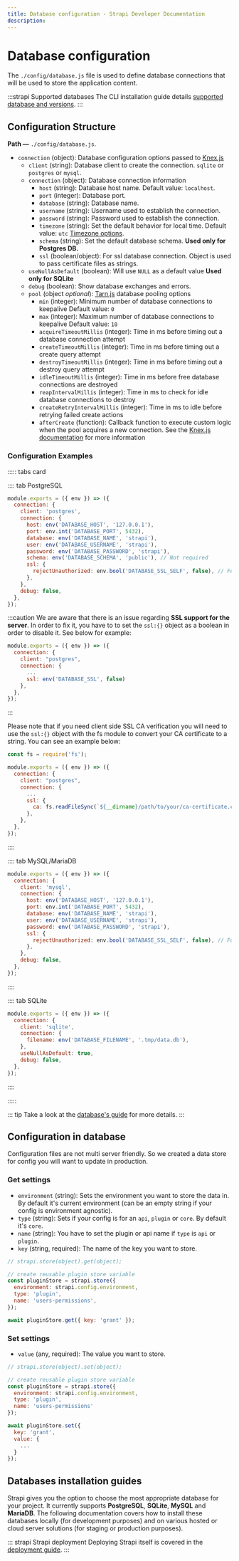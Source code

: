 ```yaml
---
title: Database configuration - Strapi Developer Documentation
description:
---
```


<!-- TODO: update SEO -->

# Database configuration

The `./config/database.js` file is used to define database connections that will be used to store the application content.

:::strapi Supported databases
The CLI installation guide details [supported database and versions](http://localhost:8080/documentation/developer-docs/latest/setup-deployment-guides/installation/cli.md#preparing-the-installation).
:::

## Configuration Structure

**Path —** `./config/database.js`.

- `connection` (object): Database configuration options passed to [Knex.js](https://github.com/knex/knex)
  - `client` (string): Database client to create the connection. `sqlite` or `postgres` or `mysql`.
  - `connection` (object): Database connection information
    - `host` (string): Database host name. Default value: `localhost`.
    - `port` (integer): Database port.
    - `database` (string): Database name.
    - `username` (string): Username used to establish the connection.
    - `password` (string): Password used to establish the connection.
    - `timezone` (string): Set the default behavior for local time. Default value: `utc` [Timezone options](https://www.php.net/manual/en/timezones.php).
    - `schema` (string): Set the default database schema. **Used only for Postgres DB.**
    - `ssl` (boolean/object): For ssl database connection. Object is used to pass certificate files as strings.
  - `useNullAsDefault` (boolean): Will use `NULL` as a default value **Used only for SQLite**
  - `debug` (boolean): Show database exchanges and errors.
    <!-- - `autoMigration` (boolean): To disable auto tables/columns creation for SQL database. -->
  - `pool` (object _optional_): [Tarn.js](https://github.com/vincit/tarn.js) database pooling options
    - `min` (integer): Minimum number of database connections to keepalive Default value: `0`
    - `max` (integer): Maximum number of database connections to keepalive Default value: `10`
    - `acquireTimeoutMillis` (integer): Time in ms before timing out a database connection attempt
    - `createTimeoutMillis` (integer): Time in ms before timing out a create query attempt
    - `destroyTimeoutMillis` (integer): Time in ms before timing out a destroy query attempt
    - `idleTimeoutMillis` (integer): Time in ms before free database connections are destroyed
    - `reapIntervalMillis` (integer): Time in ms to check for idle database connections to destroy
    - `createRetryIntervalMillis` (integer): Time in ms to idle before retrying failed create actions
    - `afterCreate` (function): Callback function to execute custom logic when the pool acquires a new connection. See the [Knex.js documentation](https://knexjs.org/#Installation-pooling) for more information

<!-- TODO: Open and track a feature request for autoMigration as it doesn't exist in v4 -->

### Configuration Examples

::::: tabs card

:::: tab PostgreSQL

```js
module.exports = ({ env }) => ({
  connection: {
    client: 'postgres',
    connection: {
      host: env('DATABASE_HOST', '127.0.0.1'),
      port: env.int('DATABASE_PORT', 5432),
      database: env('DATABASE_NAME', 'strapi'),
      user: env('DATABASE_USERNAME', 'strapi'),
      password: env('DATABASE_PASSWORD', 'strapi'),
      schema: env('DATABASE_SCHEMA', 'public'), // Not required
      ssl: {
        rejectUnauthorized: env.bool('DATABASE_SSL_SELF', false), // For self-signed certificates
      },
    },
    debug: false,
  },
});
```

:::caution
We are aware that there is an issue regarding **SSL support for the server**.
In order to fix it, you have to to set the `ssl:{}` object as a boolean in order to disable it. See below for example:

```js
module.exports = ({ env }) => ({
  connection: {
    client: "postgres",
    connection: {
      ...
      ssl: env('DATABASE_SSL', false)
    },
  },
});
```

:::

Please note that if you need client side SSL CA verification you will need to use the `ssl:{}` object with the fs module to convert your CA certificate to a string. You can see an example below:

```js
const fs = require('fs');

module.exports = ({ env }) => ({
  connection: {
    client: "postgres",
    connection: {
      ...
      ssl: {
        ca: fs.readFileSync(`${__dirname}/path/to/your/ca-certificate.crt`).toString(),
      },
    },
  },
});
```

::::

:::: tab MySQL/MariaDB

```js
module.exports = ({ env }) => ({
  connection: {
    client: 'mysql',
    connection: {
      host: env('DATABASE_HOST', '127.0.0.1'),
      port: env.int('DATABASE_PORT', 5432),
      database: env('DATABASE_NAME', 'strapi'),
      user: env('DATABASE_USERNAME', 'strapi'),
      password: env('DATABASE_PASSWORD', 'strapi'),
      ssl: {
        rejectUnauthorized: env.bool('DATABASE_SSL_SELF', false), // For self-signed certificates
      },
    },
    debug: false,
  },
});
```

::::

:::: tab SQLite

```js
module.exports = ({ env }) => ({
  connection: {
    client: 'sqlite',
    connection: {
      filename: env('DATABASE_FILENAME', '.tmp/data.db'),
    },
    useNullAsDefault: true,
    debug: false,
  },
});
```

::::

:::::

::: tip
Take a look at the [database's guide](#databases-installation-guides) for more details.
:::

## Configuration in database

Configuration files are not multi server friendly. So we created a data store for config you will want to update in production.

### Get settings

- `environment` (string): Sets the environment you want to store the data in. By default it's current environment (can be an empty string if your config is environment agnostic).
- `type` (string): Sets if your config is for an `api`, `plugin` or `core`. By default it's `core`.
- `name` (string): You have to set the plugin or api name if `type` is `api` or `plugin`.
- `key` (string, required): The name of the key you want to store.

```js
// strapi.store(object).get(object);

// create reusable plugin store variable
const pluginStore = strapi.store({
  environment: strapi.config.environment,
  type: 'plugin',
  name: 'users-permissions',
});

await pluginStore.get({ key: 'grant' });
```

### Set settings

- `value` (any, required): The value you want to store.

```js
// strapi.store(object).set(object);

// create reusable plugin store variable
const pluginStore = strapi.store({
  environment: strapi.config.environment,
  type: 'plugin',
  name: 'users-permissions'
});

await pluginStore.set({
  key: 'grant',
  value: {
    ...
  }
});
```

## Databases installation guides

Strapi gives you the option to choose the most appropriate database for your project. It currently supports **PostgreSQL**, **SQLite**, **MySQL** and
**MariaDB**. The following documentation covers how to install these databases locally (for development purposes) and on various hosted or cloud server solutions (for staging or production purposes).

<DatabasesLinks>
</DatabasesLinks>

::: strapi Strapi deployment
Deploying Strapi itself is covered in the [deployment guide](/developer-docs/latest/setup-deployment-guides/deployment.md).
:::
